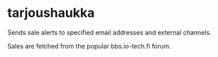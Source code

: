 # tarjoushaukka

Sends sale alerts to specified email addresses and external channels.

Sales are fetched from the popular bbs.io-tech.fi forum.
